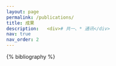 ```yaml
---
layout: page
permalink: /publications/
title: 成果
description:   <div># 共一、* 通讯</div>
nav: true
nav_order: 2
---
```


<!-- _pages/publications.md -->
<div class="publications">

{% bibliography %}

</div>
